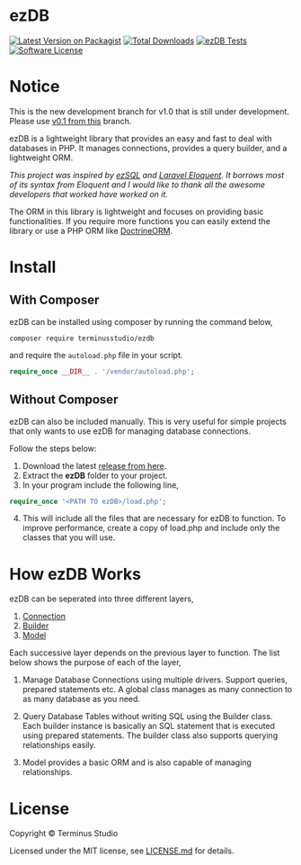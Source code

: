 # ezDB

[![Latest Version on Packagist][ico-version]][link-packagist]
[![Total Downloads][ico-downloads]][link-downloads]
[![ezDB Tests][ico-tests]][link-tests]
[![Software License][ico-license]](LICENSE.md)

# Notice
This is the new development branch for v1.0 that is still under development. Please use [v0.1 from this](https://github.com/TerminusStudio/ezDB/tree/dev) branch.

ezDB is a lightweight library that provides an easy and fast to deal with databases in PHP. It manages connections, provides a query builder, and a lightweight ORM.

_This project was inspired by [ezSQL](https://github.com/ezSQL/ezsql) and [Laravel Eloquent](https://github.com/illuminate/database). It borrows most of its syntax from Eloquent and I would like to thank all the awesome developers that worked have worked on it._

The ORM in this library is lightweight and focuses on providing basic functionalities. If you require more functions you can easily extend the library  or use a PHP ORM like [DoctrineORM](https://github.com/doctrine/orm).

# Install

## With Composer

ezDB can be installed using composer by running the command below,

```
composer require terminusstudio/ezdb
```

and require the `autoload.php` file in your script.

```php
require_once __DIR__ . '/vendor/autoload.php';
```

## Without Composer

ezDB can also be included manually. This is very useful for simple projects that only wants to use ezDB for managing database connections.

Follow the steps below:

1. Download the latest [release from here](https://github.com/TerminusStudio/ezDB/releases/).
2. Extract the **ezDB** folder to your project.
3. In your program include the following line,

```php
require_once '<PATH TO ezDB>/load.php';
```

4. This will include all the files that are necessary for ezDB to function. To improve performance, create a copy of load.php and include only the classes that you will use.

# How ezDB Works

ezDB can be seperated into three different layers, 

1. [Connection](https://github.com/TerminusStudio/ezDB/wiki/1.-Connection)
2. [Builder](https://github.com/TerminusStudio/ezDB/wiki/2.-Builder)
3. [Model](https://github.com/TerminusStudio/ezDB/wiki/3.-Model)

Each successive layer depends on the previous layer to function. The list below shows the purpose of each of the layer,

1. Manage Database Connections using multiple drivers. Support queries, prepared statements etc. A global class manages as many connection to as many database as you need.

2. Query Database Tables without writing SQL using the Builder class. Each builder instance is basically an SQL statement that is executed using prepared statements. The builder class also supports querying relationships easily.

3. Model provides a basic ORM and is also capable of managing relationships.

# License
Copyright © Terminus Studio

Licensed under the MIT license, see [LICENSE.md](https://github.com/TerminusStudio/ezDB/blob/dev/License.md) for details.

[ico-version]: https://img.shields.io/packagist/v/TerminusStudio/ezdb.svg?style=flat-square
[ico-tests]: https://github.com/TerminusStudio/ezDB/workflows/ezDB%20Tests/badge.svg?branch=dev-1
[ico-license]: https://img.shields.io/badge/license-MIT-brightgreen.svg?style=flat-square
[ico-downloads]: https://img.shields.io/packagist/dt/TerminusStudio/ezdb.svg?style=flat-square

[link-packagist]: https://packagist.org/packages/TerminusStudio/ezdb
[link-tests]: https://github.com/TerminusStudio/ezDB/actions/?query=branch:dev-1
[link-downloads]: https://packagist.org/packages/TerminusStudio/ezdb
[link-author]: https://github.com/TerminusStudio
